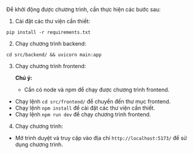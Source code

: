 Để khởi động được chương trình, cần thực hiện các bước sau:

1. Cài đặt các thư viện cần thiết:
```
pip install -r requirements.txt
```

2. Chạy chương trình backend:
```
cd src/backend/ && uvicorn main:app
```

3. Chạy chương trình frontend:

    **Chú ý:** 
      - Cần có node và npm để chạy được chương trình frontend.


  - Chạy lệnh `cd src/frontend/` để chuyển đến thư mục frontend.
  - Chạy lệnh `npm install` để cài đặt các thư viện cần thiết.
  - Chạy lệnh `npm run dev` để chạy chương trình frontend.

4. Chạy chương trình:

- Mở trình duyệt và truy cập vào địa chỉ `http://localhost:5173/` để sử dụng chương trình.